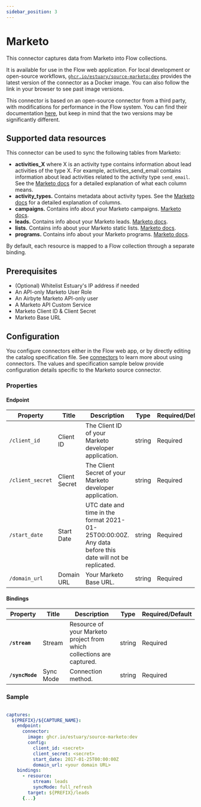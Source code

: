 ```yaml
---
sidebar_position: 3
---
```

# Marketo

This connector captures data from Marketo into Flow collections.

It is available for use in the Flow web application. For local development or open-source workflows, [`ghcr.io/estuary/source-marketo:dev`](https://ghcr.io/estuary/source-marketo:dev) provides the latest version of the connector as a Docker image. You can also follow the link in your browser to see past image versions.

This connector is based on an open-source connector from a third party, with modifications for performance in the Flow system.
You can find their documentation [here](https://docs.airbyte.com/integrations/sources/marketo/),
but keep in mind that the two versions may be significantly different.

## Supported data resources

This connector can be used to sync the following tables from Marketo:

* **activities\_X** where X is an activity type contains information about lead activities of the type X. For example, activities\_send\_email contains information about lead activities related to the activity type `send_email`. See the [Marketo docs](https://developers.marketo.com/rest-api/endpoint-reference/lead-database-endpoint-reference/#!/Activities/getLeadActivitiesUsingGET) for a detailed explanation of what each column means.
* **activity\_types.** Contains metadata about activity types. See the [Marketo docs](https://developers.marketo.com/rest-api/endpoint-reference/lead-database-endpoint-reference/#!/Activities/getAllActivityTypesUsingGET) for a detailed explanation of columns.
* **campaigns.** Contains info about your Marketo campaigns. [Marketo docs](https://developers.marketo.com/rest-api/endpoint-reference/lead-database-endpoint-reference/#!/Campaigns/getCampaignsUsingGET).
* **leads.** Contains info about your Marketo leads. [Marketo docs](https://developers.marketo.com/rest-api/endpoint-reference/lead-database-endpoint-reference/#!/Leads/getLeadByIdUsingGET).
* **lists.** Contains info about your Marketo static lists. [Marketo docs](https://developers.marketo.com/rest-api/endpoint-reference/lead-database-endpoint-reference/#!/Static_Lists/getListByIdUsingGET).
* **programs.** Contains info about your Marketo programs. [Marketo docs](https://developers.marketo.com/rest-api/endpoint-reference/asset-endpoint-reference/#!/Programs/browseProgramsUsingGET).

By default, each resource is mapped to a Flow collection through a separate binding.

## Prerequisites

* \(Optional\) Whitelist Estuary's IP address if needed
* An API-only Marketo User Role
* An Airbyte Marketo API-only user
* A Marketo API Custom Service
* Marketo Client ID & Client Secret
* Marketo Base URL

## Configuration

You configure connectors either in the Flow web app, or by directly editing the catalog specification file.
See [connectors](../../../concepts/connectors.md#using-connectors) to learn more about using connectors. The values and specification sample below provide configuration details specific to the Marketo source connector.

### Properties

#### Endpoint

| Property | Title | Description | Type | Required/Default |
|---|---|---|---|---|
| `/client_id` | Client ID | The Client ID of your Marketo developer application. | string | Required |
| `/client_secret` | Client Secret | The Client Secret of your Marketo developer application. | string | Required |
| `/start_date` | Start Date | UTC date and time in the format 2021-01-25T00:00:00Z. Any data before this date will not be replicated. | string | Required |
| `/domain_url` | Domain URL | Your Marketo Base URL. | string | Required |

#### Bindings

| Property | Title | Description | Type | Required/Default |
|---|---|---|---|---|
| **`/stream`** | Stream | Resource of your Marketo project from which collections are captured. | string | Required |
| **`/syncMode`** | Sync Mode | Connection method. | string | Required |

### Sample

```yaml

captures:
  ${PREFIX}/${CAPTURE_NAME}:
    endpoint:
      connector:
        image: ghcr.io/estuary/source-marketo:dev
        config:
          client_id: <secret>
          client_secret: <secret>
          start_date: 2017-01-25T00:00:00Z
          domain_url: <your domain URL>
    bindings:
      - resource:
          stream: leads
          syncMode: full_refresh
        target: ${PREFIX}/leads
      {...}
```
